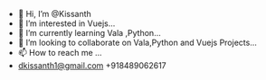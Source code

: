 - 👋 Hi, I’m @Kissanth
- 👀 I’m interested in  Vuejs...
- 🌱 I’m currently learning  Vala ,Python...
- 💞️ I’m looking to collaborate on  Vala,Python and Vuejs Projects...
- 📫 How to reach me ...
- dkissanth1@gmail.com
+918489062617
<!---
Kissanth/Kissanth is a ✨ special ✨ repository because its `README.md` (this file) appears on your GitHub profile.
You can click the Preview link to take a look at your changes.
--->
